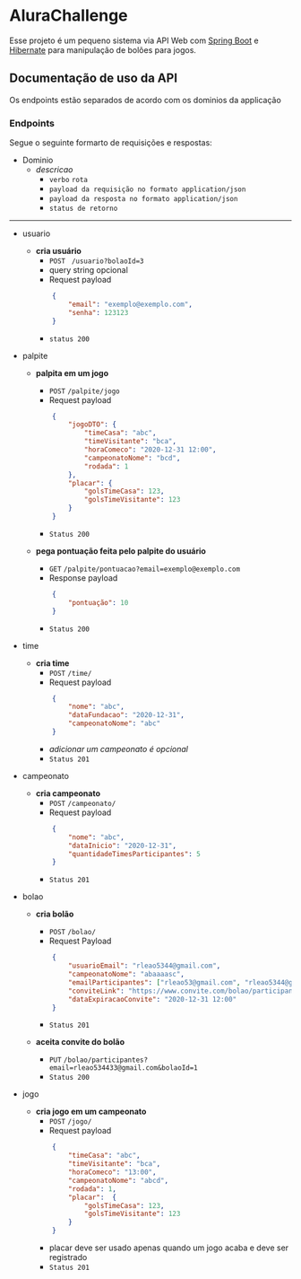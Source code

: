 # AluraChallenge

Esse projeto é um pequeno sistema via API Web com [Spring Boot](https://spring.io/projects/spring-boot) e [Hibernate](https://hibernate.org/) para manipulação de bolões para jogos.

## Documentação de uso da API

Os endpoints estão separados de acordo com os dominios da applicação 

### Endpoints

Segue o seguinte formarto de requisições e respostas:

- Dominio
    - *descricao*
        - `verbo` `rota`
        - ` payload da requisição no formato application/json `
        - ` payload da resposta no formato application/json `
        - ` status de retorno `

---

- usuario
    - **cria usuário**
        - ` POST ` ` /usuario?bolaoId=3`
        - query string opcional
        - Request payload
        ```json
            {
                "email": "exemplo@exemplo.com",
                "senha": 123123
            }
        ```
        - ` status 200 `
        
- palpite
    - **palpita em um jogo**
        - ` POST ` ` /palpite/jogo `
        - Request payload
        ```json
            {
                "jogoDTO": {
                    "timeCasa": "abc",
                    "timeVisitante": "bca",
                    "horaComeco": "2020-12-31 12:00",
                    "campeonatoNome": "bcd",
                    "rodada": 1
                },
                "placar": {
                    "golsTimeCasa": 123,
                    "golsTimeVisitante": 123
                }
            }
        ```
        - ` Status 200 `   
        
    - **pega pontuação feita pelo palpite do usuário**
        - ` GET ` ` /palpite/pontuacao?email=exemplo@exemplo.com `
        - Response payload
        ```json
            {
                "pontuação": 10
            }
        ```
        - ` Status 200 `

- time
    - **cria time**
        - ` POST ` `/time/`
        - Request payload
        ```json
            {
                "nome": "abc",
                "dataFundacao": "2020-12-31",
                "campeonatoNome": "abc" 
            }
        ```
        - *adicionar um campeonato é opcional*
        - ` Status 201 `

- campeonato
    - **cria campeonato**
        - ` POST ` ` /campeonato/ `
        - Request payload
        ```json
            {
                "nome": "abc",
                "dataInicio": "2020-12-31",
                "quantidadeTimesParticipantes": 5
            }
        ```
        - ` Status 201 `

- bolao
    - **cria bolão**
        - ` POST ` ` /bolao/ `
        - Request Payload
        ```json
            {
                "usuarioEmail": "rleao5344@gmail.com",
                "campeonatoNome": "abaaaasc",
                "emailParticipantes": ["rleao53@gmail.com", "rleao5344@gmail.com"],
                "conviteLink": "https://www.convite.com/bolao/participantes?email=rleao534433@gmail.com&bolaoId=1",
                "dataExpiracaoConvite": "2020-12-31 12:00"
            }
        ```
        - ` Status 201 `
    
    - **aceita convite do bolão**
        - ` PUT ` ` /bolao/participantes?email=rleao534433@gmail.com&bolaoId=1 `
        - ` Status 200 `
    
- jogo
    - **cria jogo em um campeonato**
        - `POST` `/jogo/`
        - Request payload
        ```json
            {
                "timeCasa": "abc",
                "timeVisitante": "bca",
                "horaComeco": "13:00",
                "campeonatoNome": "abcd",
                "rodada": 1,
                "placar":  {
                    "golsTimeCasa": 123,
                    "golsTimeVisitante": 123
                }
            }
        ```
        - placar deve ser usado apenas quando um jogo acaba e deve ser registrado
        - ` Status 201 `
